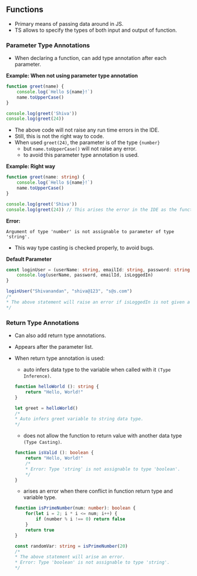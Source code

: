## **Functions**
- Primary means of passing data around in JS.
- TS allows to specify the types of both input and output of function.

### **Parameter Type Annotations**
- When declaring a function, can add type annotation after each parameter.

**Example: When not using parameter type annotation**

```ts
function greet(name) {
    console.log(`Hello ${name}!`)
    name.toUpperCase()
}

console.log(greet('Shiva'))
console.log(greet(24))
```

- The above code will not raise any run time errors in the IDE.
- Still, this is not the right way to code.
- When used `greet(24)`, the parameter is of the type `{number}`
    - but `name.toUpperCase()` will not raise any error.
    - to avoid this parameter type annotation is used.

**Example: Right way**

```ts
function greet(name: string) {
    console.log(`Hello ${name}!`)
    name.toUpperCase()
}

console.log(greet('Shiva'))
console.log(greet(24)) // This arises the error in the IDE as the function parameter expects a string value.
```

**Error:**
```
Argument of type 'number' is not assignable to parameter of type 'string'.
```

- This way type casting is checked properly, to avoid bugs.

**Default Parameter**

```ts
const loginUser = (userName: string, emailId: string, password: string, isLoggedIn: boolean = false) => {
    console.log(userName, password, emailId, isLoggedIn)
}

loginUser("Shivanandan", "shiva@123", "s@s.com")
/*
* The above statement will raise an error if isLoggedIn is not given a default value in the parameter.
*/
```

### **Return Type Annotations**
- Can also add return type annotations.
- Appears after the parameter list.
- When return type annotation is used:
    - auto infers data type to the variable when called with it `(Type Inference)`.

    ```ts
    function helloWorld (): string {
        return "Hello, World!"
    }

    let greet = helloWorld()
    /*
    * Auto infers greet variable to string data type.
    */
    ```
    - does not allow the function to return value with another data type `(Type Casting)`.
    
    ```ts
    function isValid (): boolean {
        return "Hello, World!"
        /*
        * Error: Type 'string' is not assignable to type 'boolean'.
        */
    }
    ```

    - arises an error when there conflict in function return type and variable type.

    ```ts
    function isPrimeNumber(num: number): boolean {
        for(let i = 2; i * i <= num; i++) {
            if (number % i !== 0) return false 
        }
        return true
    }

    const randomVar: string = isPrimeNumber(20)
    /*
    * The above statement will arise an error.
    * Error: Type 'boolean' is not assignable to type 'string'.
    */
    ```